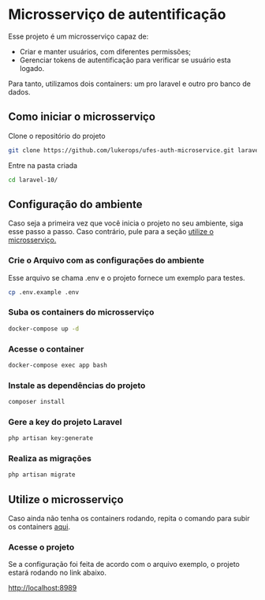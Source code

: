 # Microsserviço de autentificação

Esse projeto é um microsserviço capaz de:

- Criar e manter usuários, com diferentes permissões;
- Gerenciar tokens de autentificação para verificar se usuário esta logado.

Para tanto, utilizamos dois containers: um pro laravel e outro pro banco de dados.

## Como iniciar o microsserviço

Clone o repositório do projeto

```sh
git clone https://github.com/lukerops/ufes-auth-microservice.git laravel-10
```

Entre na pasta criada

```sh
cd laravel-10/
```

## Configuração do ambiente

Caso seja a primeira vez que você inicia o projeto no seu ambiente, siga esse passo a passo. Caso contrário, pule para a seção [utilize o microsserviço.](#utilize-o-microsserviço)

### Crie o Arquivo com as configurações do ambiente

Esse arquivo se chama .env e o projeto fornece um exemplo para testes.

```sh
cp .env.example .env
```

### Suba os containers do microsserviço

```sh
docker-compose up -d
```

### Acesse o container

```sh
docker-compose exec app bash
```

### Instale as dependências do projeto

```sh
composer install
```

### Gere a key do projeto Laravel

```sh
php artisan key:generate
```

### Realiza as migrações

```sh
php artisan migrate
```

## Utilize o microsserviço

Caso ainda não tenha os containers rodando, repita o comando para subir os containers [aqui](#suba-os-containers-do-microsserviço).

### Acesse o projeto

Se a configuração foi feita de acordo com o arquivo exemplo, o projeto estará rodando no link abaixo.

[http://localhost:8989](http://localhost:8989)
